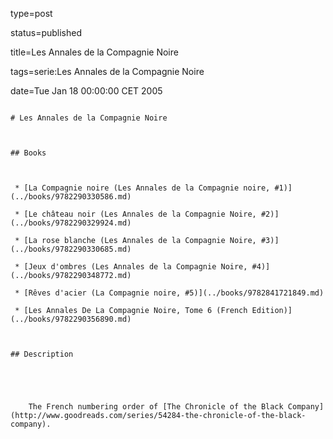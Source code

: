 type=post
status=published
title=Les Annales de la Compagnie Noire
tags=serie:Les Annales de la Compagnie Noire
date=Tue Jan 18 00:00:00 CET 2005
~~~~~~
# Les Annales de la Compagnie Noire

## Books

 * [La Compagnie noire (Les Annales de la Compagnie noire, #1)](../books/9782290330586.md)
 * [Le château noir (Les Annales de la Compagnie Noire, #2)](../books/9782290329924.md)
 * [La rose blanche (Les Annales de la Compagnie Noire, #3)](../books/9782290330685.md)
 * [Jeux d'ombres (Les Annales de la Compagnie Noire, #4)](../books/9782290348772.md)
 * [Rêves d'acier (La Compagnie noire, #5)](../books/9782841721849.md)
 * [Les Annales De La Compagnie Noire, Tome 6 (French Edition)](../books/9782290356890.md)

## Description


    The French numbering order of [The Chronicle of the Black Company](http://www.goodreads.com/series/54284-the-chronicle-of-the-black-company).


